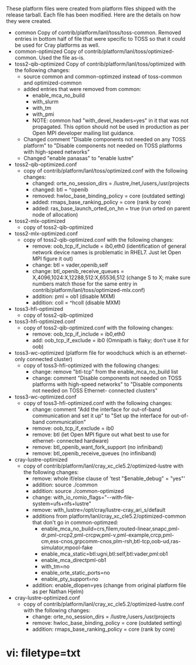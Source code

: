 These platform files were created from platform files shipped with the release
tarball. Each file has been modified. Here are the details on how they were
created.

- common
  Copy of contrib/platform/lanl/toss/toss-common. Removed entries in bottom
  half of file that were specific to TOSS so that it could be used for Cray
  platforms as well.
- common-optimized
  Copy of contrib/platform/lanl/toss/optimized-common. Used the file as-is.
- toss2-qib-optimized
  Copy of contrib/platform/lanl/toss/optimized with the following changes:
  - source common and common-optimzed instead of toss-common and
    optimized-common
  - added entries that were removed from common:
    - enable_mca_no_build
    - with_slurm
    - with_tm
    - with_pmi
    - NOTE: common had "with_devel_headers=yes" in it that was not propagated.
      This option should not be used in production as per Open MPI developer
      mailing list guidance.
  - Changed comment "Disable components not needed on any TOSS platform" to
    "Disable components not needed on TOSS platforms with high-speed networks"
  - Changed "enable panasas" to "enable lustre"
- toss2-qib-optimized.conf
  - copy of contrib/platform/lanl/toss/optimized.conf with the following
    changes:
    - changed: orte_no_session_dirs = /lustre,/net,/users,/usr/projects
    - changed: btl = ^openib
    - removed: hwloc_base_binding_policy = core (outdated setting)
    - added: rmaps_base_ranking_policy = core (rank by core)
    - added: ras_base_launch_orted_on_hn = true (run orted on parent node of
      allocation)
- toss2-mlx-optimized
  - copy of toss2-qib-optimized
- toss2-mlx-optimized.conf
  - copy of toss2-qib-optimized.conf with the following changes:
    - remove: oob_tcp_if_include = ib0,eth0 (identification of general network
      device names is problematic in RHEL7. Just let Open MPI figure it out)
    - change: btl = vader,openib,self
    - change: btl_openib_receive_queues = X,4096,1024:X,12288,512:X,65536,512
      (change S to X; make sure numbers match those for the same entry in
      contrib/platform/lanl/toss/optimized-mlx.conf)
    - addition: pml = ob1 (disable MXM)
    - addition: coll = ^hcoll (disable MXM)
- toss3-hfi-optimized
  - copy of toss2-qib-optimized
- toss3-hfi-optimized.conf
  - copy of toss2-qib-optimized.conf with the following changes:
    - remove: oob_tcp_if_include = ib0,eth0
    - add: oob_tcp_if_exclude = ib0 (Omnipath is flaky; don't use it for oob)
- toss3-wc-optimized (platform file for woodchuck which is an ethernet-only
  connected cluster)
  - copy of toss3-hfi-optimized with the following changes:
    - change: remove "btl-tcp" from the enable_mca_no_build list
    - change: comment "Disable components not needed on TOSS platforms with
      high-speed networks" to "Disable components not needed on TOSS Ethernet-
      connected clusters"
- toss3-wc-optimized.conf
  - copy of toss3-hfi-optimized.conf with the following changes:
    - change: comment "Add the interface for out-of-band communication and set
      it up" to "Set up the interface for out-of-band communication"
    - remove: oob_tcp_if_exclude = ib0
    - remove: btl (let Open MPI figure out what best to use for ethernet-
      connected hardware)
    - remove: btl_openib_want_fork_support (no infiniband)
    - remove: btl_openib_receive_queues (no infiniband)
- cray-lustre-optimized
  - copy of contrib/platform/lanl/cray_xc_cle5.2/optimized-lustre with the
    following changes:
    - remove: whole if/else clause of 'test "$enable_debug" = "yes"'
    - addition: source ./common
    - addition: source ./common-optimized
    - change: with_io_romio_flags="--with-file-system=ufs+nfs+lustre"
    - remove: with_lustre=/opt/cray/lustre-cray_ari_s/default
    - additions from platform/lanl/cray_xc_cle5.2/optimized-common that don't
      go in common-optimzed:
      - enable_mca_no_build=crs,filem,routed-linear,snapc,pml-dr,pml-crcp2,pml-crcpw,pml-v,pml-example,crcp,pml-cm,ess-cnos,grpcomm-cnos,plm-rsh,btl-tcp,oob-ud,ras-simulator,mpool-fake
      - enable_mca_static=btl:ugni,btl:self,btl:vader,pml:ob1
      - enable_mca_directpml-ob1
      - with_tm=no
      - enable_orte_static_ports=no
      - enable_pty_support=no
    - addition: enable_dlopen=yes (change from original platform file as per
      Nathan Hjelm)
- cray-lustre-optimized.conf
  - copy of contrib/platform/lanl/cray_xc_cle5.2/optimized-lustre.conf with
    the following changes:
    - change: orte_no_session_dirs = /lustre,/users,/usr/projects
    - remove: hwloc_base_binding_policy = core (outdated setting)
    - addition: rmaps_base_ranking_policy = core (rank by core)

# vi: filetype=txt
